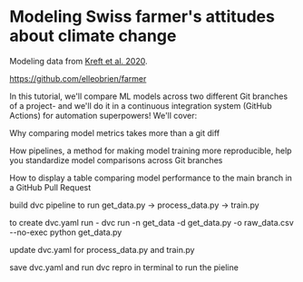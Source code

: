 # Modeling Swiss farmer's attitudes about climate change

Modeling data from [Kreft et al. 2020](https://www.sciencedirect.com/science/article/pii/S2352340920303048).


https://github.com/elleobrien/farmer

In this tutorial, we'll compare ML models across two different
Git branches of a project- and we'll do it in a
continuous integration system (GitHub Actions) for
automation superpowers! We'll cover:

Why comparing model metrics takes more than a git diff

How pipelines, a method for making model training more
reproducible, help you standardize model comparisons across
Git branches

How to display a table comparing model performance
to the main branch in a GitHub Pull Request

build dvc pipeline to run get_data.py -> process_data.py -> train.py

to create dvc.yaml run -
dvc run -n get_data -d get_data.py -o raw_data.csv --no-exec python get_data.py

update dvc.yaml for process_data.py and train.py

save dvc.yaml and run dvc repro in terminal to run the pieline
